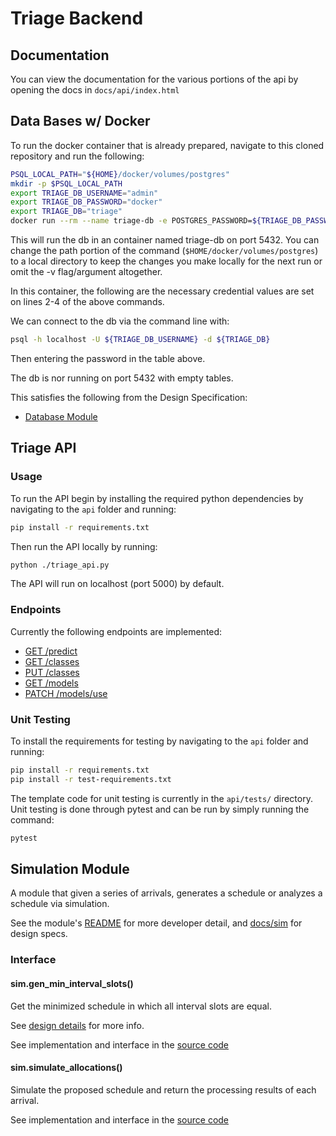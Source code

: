 # Triage Backend

## Documentation

You can view the documentation for the various portions of the api by opening the docs in `docs/api/index.html`

## Data Bases w/ Docker
To run the docker container that is already prepared, navigate to this cloned repository and run the following:

```bash
PSQL_LOCAL_PATH="${HOME}/docker/volumes/postgres"
mkdir -p $PSQL_LOCAL_PATH
export TRIAGE_DB_USERNAME="admin"
export TRIAGE_DB_PASSWORD="docker"
export TRIAGE_DB="triage"
docker run --rm --name triage-db -e POSTGRES_PASSWORD=${TRIAGE_DB_PASSWORD} -e POSTGRES_USER=${TRIAGE_DB_USERNAME} -e POSTGRES_DB=${TRIAGE_DB} -d -p 5432:5432 -v ${PSQL_LOCAL_PATH}:/var/lib/postgresql/data postgres:13-alpine 
```

This will run the db in an container named triage-db on port 5432. You can change the path portion of the command (`$HOME/docker/volumes/postgres`) to a local directory to keep the changes you make locally for the next run or omit the -v flag/argument altogether.

In this container, the following are the necessary credential values are set on lines 2-4 of the above commands.

We can connect to the db via the command line with:

```bash
psql -h localhost -U ${TRIAGE_DB_USERNAME} -d ${TRIAGE_DB}
```

Then entering the password in the table above.

The db is nor running on port 5432 with empty tables.

This satisfies the following from the Design Specification:
- [Database Module](https://github.com/TriageCapacityPlanning/Triage/wiki/Design#database-module)

## Triage API
### Usage
To run the API begin by installing the required python dependencies by navigating to the `api` folder and running:

```bash
pip install -r requirements.txt
```

Then run the API locally by running:
```bash
python ./triage_api.py
```

The API will run on localhost (port 5000) by default.

### Endpoints
Currently the following endpoints are implemented:
- [GET /predict](https://github.com/TriageCapacityPlanning/Triage/wiki/Design#get-v1predict)
- [GET /classes](https://github.com/TriageCapacityPlanning/Triage/wiki/Design#get-v1classes)
- [PUT /classes](https://github.com/TriageCapacityPlanning/Triage/wiki/Design#put-v1classes)
- [GET /models](https://github.com/TriageCapacityPlanning/Triage/wiki/Design#get-v1models)
- [PATCH /models/use](https://github.com/TriageCapacityPlanning/Triage/wiki/Design#patch-v1modelsuse)

### Unit Testing
To install the requirements for testing by navigating to the `api` folder and running:

```bash
pip install -r requirements.txt
pip install -r test-requirements.txt 
```

The template code for unit testing is currently in the `api/tests/` directory. Unit testing is done through pytest and can be run by simply running the command:
```bash
pytest
```


## Simulation Module

A module that given a series of arrivals, generates a schedule or analyzes a schedule via simulation.

See the module's [README](./sim/README.md) for more developer detail, and [docs/sim](./docs/sim) for design specs.

### Interface

#### sim.gen_min_interval_slots()

Get the minimized schedule in which all interval slots are equal.

See [design details](./docs/sim/minintervalschedule.md) for more info.

See implementation and interface in the [source code](./sim/resources/minintervalschedule.py)

#### sim.simulate_allocations()

Simulate the proposed schedule and return the processing results of each arrival.

See implementation and interface in the [source code](./sim/resources/simulateallocations.py)
